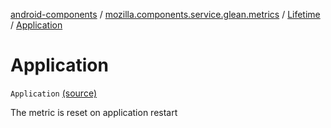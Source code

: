 [android-components](../../index.md) / [mozilla.components.service.glean.metrics](../index.md) / [Lifetime](index.md) / [Application](./-application.md)

# Application

`Application` [(source)](https://github.com/mozilla-mobile/android-components/blob/master/components/service/glean/src/main/java/mozilla/components/service/glean/metrics/CommonMetricData.kt#L21)

The metric is reset on application restart

